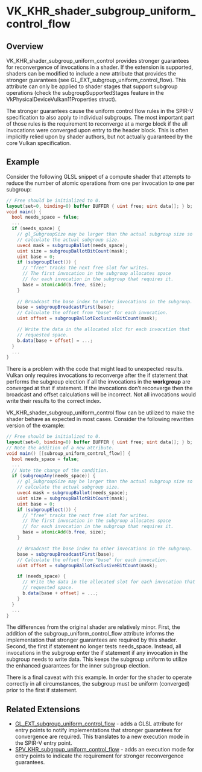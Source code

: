 # VK_KHR_shader_subgroup_uniform_control_flow

## Overview

VK_KHR_shader_subgroup_uniform_control provides stronger guarantees for
reconvergence of invocations in a shader. If the extension is supported,
shaders can be modified to include a new attribute that provides the stronger
guarantees (see GL_EXT_subgroup_uniform_control_flow). This attribute can only
be applied to shader stages that support subgroup operations (check the
subgroupSupportedStages feature in the VkPhysicalDeviceVulkan11Properties
struct).

The stronger guarantees cause the uniform control flow rules in the SPIR-V
specification to also apply to individual subgroups. The most important part of
those rules is the requirement to reconverge at a merge block if the all
invocations were converged upon entry to the header block. This is often
implicitly relied upon by shader authors, but not actually guaranteed by the
core Vulkan specification.

## Example

Consider the following GLSL snippet of a compute shader that attempts to reduce
the number of atomic operations from one per invocation to one per subgroup:

```glsl
// Free should be initialized to 0.
layout(set=0, binding=0) buffer BUFFER { uint free; uint data[]; } b;
void main() {
  bool needs_space = false;
  ...
  if (needs_space) {
    // gl_SubgroupSize may be larger than the actual subgroup size so
    // calculate the actual subgroup size.
    uvec4 mask = subgroupBallot(needs_space);
    uint size = subgroupBallotBitCount(mask);
    uint base = 0;
    if (subgroupElect()) {
      // "free" tracks the next free slot for writes.
      // The first invocation in the subgroup allocates space
      // for each invocation in the subgroup that requires it.
      base = atomicAdd(b.free, size);
    }
    
    // Broadcast the base index to other invocations in the subgroup.
    base = subgroupBroadcastFirst(base);
    // Calculate the offset from "base" for each invocation.
    uint offset = subgroupBallotExclusiveBitCount(mask);

    // Write the data in the allocated slot for each invocation that
    // requested space.
    b.data[base + offset] = ...;
  }
  ...
}
```

There is a problem with the code that might lead to unexpected results. Vulkan
only requires invocations to reconverge after the if statement that performs
the subgroup election if all the invocations in the __workgroup__ are converged at
that if statement. If the invocations don’t reconverge then the broadcast and
offset calculations will be incorrect. Not all invocations would write their
results to the correct index.

VK_KHR_shader_subgroup_uniform_control flow can be utilized to make the shader
behave as expected in most cases. Consider the following rewritten version of
the example:

```glsl
// Free should be initialized to 0.
layout(set=0, binding=0) buffer BUFFER { uint free; uint data[]; } b;
// Note the addition of a new attribute.
void main() [[subroup_uniform_control_flow]] {
  bool needs_space = false;
  ...
  // Note the change of the condition.
  if (subgroupAny(needs_space)) {
    // gl_SubgroupSize may be larger than the actual subgroup size so
    // calculate the actual subgroup size.
    uvec4 mask = subgroupBallot(needs_space);
    uint size = subgroupBallotBitCount(mask);
    uint base = 0;
    if (subgroupElect()) {
      // "free" tracks the next free slot for writes.
      // The first invocation in the subgroup allocates space
      // for each invocation in the subgroup that requires it.
      base = atomicAdd(b.free, size);
    }

    // Broadcast the base index to other invocations in the subgroup.
    base = subgroupBroadcastFirst(base);
    // Calculate the offset from "base" for each invocation.
    uint offset = subgroupBallotExclusiveBitCount(mask);

    if (needs_space) {
      // Write the data in the allocated slot for each invocation that
      // requested space.
      b.data[base + offset] = ...;
    }
  }
  ...
}
```

The differences from the original shader are relatively minor. First, the
addition of the subgroup_uniform_control_flow attribute informs the
implementation that stronger guarantees are required by this shader. Second,
the first if statement no longer tests needs_space. Instead, all invocations in
the subgroup enter the if statement if any invocation in the subgroup needs to
write data. This keeps the subgroup uniform to utilize the enhanced guarantees
for the inner subgroup election.

There is a final caveat with this example. In order for the shader to operate
correctly in all circumstances, the subgroup must be uniform (converged) prior
to the first if statement.

## Related Extensions

* [GL_EXT_subgroup_uniform_control_flow](https://github.com/KhronosGroup/GLSL/blob/master/extensions/ext/GL_EXT_subgroup_uniform_control_flow.txt) - adds a GLSL attribute for entry points
  to notify implementations that stronger guarantees for convergence are
  required. This translates to a new execution mode in the SPIR-V entry point.
* [SPV_KHR_subgroup_uniform_control_flow](http://htmlpreview.github.io/?https://github.com/KhronosGroup/SPIRV-Registry/blob/master/extensions/KHR/SPV_KHR_subgroup_uniform_control_flow.html) - adds an execution mode for entry
  points to indicate the requirement for stronger reconvergence guarantees.

